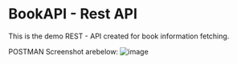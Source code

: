 # BookAPI - Rest API 
This is the demo REST - API created for book information fetching.

POSTMAN Screenshot arebelow:
![image](https://user-images.githubusercontent.com/42168454/114469479-1983b000-9ba2-11eb-902f-409d1941abc9.png)
